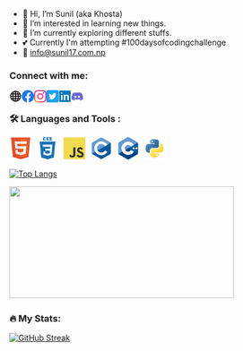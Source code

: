 - 👋 Hi, I’m Sunil (aka Khosta)
- 👀 I’m interested in learning new things.
- 🌱 I’m currently exploring different stuffs.
- 💕 Currently I'm attempting #100daysofcodingchallenge
- 📧 info@sunil17.com.np

### Connect with me: 
<a href="https://www.sunil17.com.np/" target="blank"> <img align="left" width="22px" src="https://github.com/Khostaa/Web/blob/main/img/website.svg"/></a>
<a href="https://www.facebook.com/sunilpoudel.17" target="_blank"><img align="left" alt="Sunil" width="22px" src="https://github.com/Khostaa/Web/blob/main/img/facebook.svg" /> </a>
<a href="https://www.instagram.com/sunil_poudel17/" target="_blank"><img align="left" alt="Sunil" width="22px" src="https://github.com/Khostaa/Web/blob/main/img/instagram.svg" /></a>
<a href="https://twitter.com/Sunil_Poudel17" target="_blank"><img align="left" alt="Sunil" width="22px" src="https://github.com/Khostaa/Web/blob/main/img/twitter.svg" /></a>
<a href="https://www.linkedin.com/in/sunil-poudel-17a042/" target="_blank"><img align="left" alt="Sunil" width="22px" src="https://github.com/Khostaa/Web/blob/main/img/linkedin.svg" /></a>
<a href="https://discord.gg/AsnMswFT25" target="_blank"><img align="left" alt="Sunil" width="22px" src="https://github.com/Khostaa/Web/blob/main/img/discord.svg" /></a>
<br>

 
<!---
Khostaa/Khostaa is a ✨ special ✨ repository because its `README.md` (this file) appears on your GitHub profile.
You can click the Preview link to take a look at your changes.
--->

### :hammer_and_wrench: Languages and Tools :
<div>
 <img src="https://github.com/devicons/devicon/blob/master/icons/html5/html5-original.svg" title="HTML5" alt="HTML" width="40" height="40"/>&nbsp;
 <img src="https://github.com/devicons/devicon/blob/master/icons/css3/css3-plain-wordmark.svg"  title="CSS3" alt="CSS" width="40" height="40"/>&nbsp; 
 <img src="https://github.com/devicons/devicon/blob/master/icons/javascript/javascript-original.svg" title="JavaScript" alt="JavaScript" width="40" height="40"/>&nbsp;
 <img src="https://github.com/devicons/devicon/blob/master/icons/c/c-original.svg"  title="C" alt="C" width="40" height="40"/>&nbsp; 
 <img src="https://github.com/devicons/devicon/blob/master/icons/cplusplus/cplusplus-original.svg"  title="C++" alt="C++" width="40" height="40"/>&nbsp; 
 <img src="https://github.com/devicons/devicon/blob/master/icons/python/python-original.svg"  title="Python" alt="Python" width="40" height="40"/>&nbsp; 
</div>



  [![Top Langs](https://github-readme-stats.vercel.app/api/top-langs/?username=Khostaa&layout=compact&theme=vision-friendly-dark)](https://github.com/anuraghazra/github-readme-stats)

  <img src="https://github-readme-stats.vercel.app/api?username=Khostaa&show_icons=true&theme=gruvbox" width="400" height="200">
 

### :fire: My Stats:







[![GitHub Streak](https://github-readme-streak-stats.herokuapp.com?user=Khostaa&theme=dark&date_format=M%20j%5B%2C%20Y%5D)](https://git.io/streak-stats)

